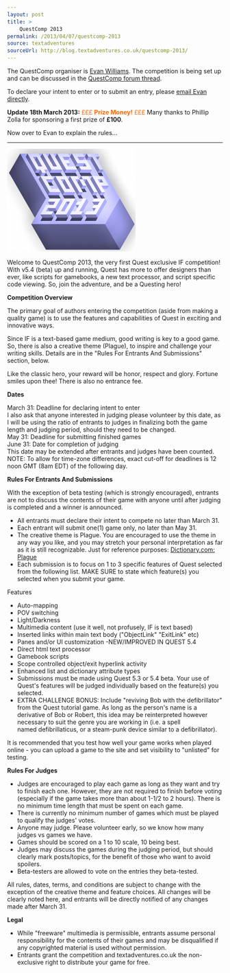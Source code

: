 ```yaml
---
layout: post
title: >
    QuestComp 2013
permalink: /2013/04/07/questcomp-2013
source: textadventures
sourceUrl: http://blog.textadventures.co.uk/questcomp-2013/
---
```

The QuestComp organiser is <a href="mailto:triangle_gamesmaster@yahoo.com">Evan Williams</a>. The competition is being set up and can be discussed in the <a href="http://forum.textadventures.co.uk/viewtopic.php?f=5&amp;t=3506">QuestComp forum thread</a>.

To declare your intent to enter or to submit an entry, please <a href="mailto:triangle_gamesmaster@yahoo.com">email Evan directly</a>.

<strong>Update 18th March 2013:</strong> <span style="color:#ff6600;">£££ <strong>Prize Money!</strong> £££</span> Many thanks to Phillip Zolla for sponsoring a first prize of <strong>£100</strong>.

Now over to Evan to explain the rules...

<hr />

<img class="alignleft size-medium wp-image-1868" alt="questcomp-2013" src="/images/2013/www.textadventures.co.uk-wp-content-uploads-2013-03-questcomp-20131-300x239.png" width="300" height="239" />

Welcome to QuestComp 2013, the very first Quest exclusive IF competition! With v5.4 (beta) up and running, Quest has more to offer designers than ever, like scripts for gamebooks, a new text processor, and script specific code viewing. So, join the adventure, and be a Questing hero!

<strong>Competition Overview</strong>

The primary goal of authors entering the competition (aside from making a quality game) is to use the features and capabilities of Quest in exciting and innovative ways.

Since IF is a text-based game medium, good writing is key to a good game. So, there is also a creative theme (Plague), to inspire and challenge your writing skills. Details are in the "Rules For Entrants And Submissions" section, below.

Like the classic hero, your reward will be honor, respect and glory. Fortune smiles upon thee! There is also no entrance fee.

<strong>Dates</strong>

March 31: Deadline for declaring intent to enter  
I also ask that anyone interested in judging please volunteer by this date, as I will be using the ratio of entrants to judges in finalizing both the game length and judging period, should they need to be changed.  
May 31: Deadline for submitting finished games  
June 31: Date for completion of judging  
This date may be extended after entrants and judges have been counted.  
NOTE: To allow for time-zone differences, exact cut-off for deadlines is 12 noon GMT (8am EDT) of the following day.

<strong>Rules For Entrants And Submissions</strong>

With the exception of beta testing (which is strongly encouraged), entrants are not to discuss the contents of their game with anyone until after judging is completed and a winner is announced.

<ul>
	<li>All entrants must declare their intent to compete no later than March 31.</li>
	<li>Each entrant will submit one(1) game only, no later than May 31.</li>
	<li>The creative theme is Plague. You are encouraged to use the theme in any way you like, and you may stretch your personal interpretation as far as it is still recognizable. Just for reference purposes:
<a href="http://dictionary.reference.com/browse/plague?s=t">Dictionary.com: Plague</a></li>
	<li>Each submission is to focus on 1 to 3 specific features of Quest selected from the following list. MAKE SURE to state which feature(s) you selected when you submit your game.</li>
</ul>

Features

<ul>
	<li>Auto-mapping</li>
	<li>POV switching</li>
	<li>Light/Darkness</li>
	<li>Multimedia content (use it well, not profusely, IF is text based)</li>
	<li>Inserted links within main text body ("ObjectLink" "ExitLink" etc)</li>
	<li>Panes and/or UI customization
-NEW/IMPROVED IN QUEST 5.4</li>
	<li>Direct html text processor</li>
	<li>Gamebook scripts</li>
	<li>Scope controlled object/exit hyperlink activity</li>
	<li>Enhanced list and dictionary attribute types</li>
	<li>Submissions must be made using Quest 5.3 or 5.4 beta.
Your use of Quest's features will be judged individually based on the feature(s) you selected.</li>
	<li>EXTRA CHALLENGE BONUS: Include "reviving Bob with the defibrillator" from the Quest tutorial game. As long as the person's name is a derivative of Bob or Robert, this idea may be reinterpreted however necessary to suit the genre you are working in (i.e. a spell named defibrillaticus, or a steam-punk device similar to a defibrillator).</li>
</ul>

It is recommended that you test how well your game works when played online - you can upload a game to the site and set visibility to "unlisted" for testing.

<strong>Rules For Judges</strong>

<ul>
	<li>Judges are encouraged to play each game as long as they want and try to finish each one. However, they are not required to finish before voting (especially if the game takes more than about 1-1/2 to 2 hours). There is no minimum time length that must be spent on each game.</li>
	<li>There is currently no minimum number of games which must be played to qualify the judges' votes.</li>
	<li>Anyone may judge. Please volunteer early, so we know how many judges vs games we have.</li>
	<li>Games should be scored on a 1 to 10 scale, 10 being best.</li>
	<li>Judges may discuss the games during the judging period, but should clearly mark posts/topics, for the benefit of those who want to avoid spoilers.</li>
	<li>Beta-testers are allowed to vote on the entries they beta-tested.</li>
</ul>

All rules, dates, terms, and conditions are subject to change with the exception of the creative theme and feature choices. All changes will be clearly noted here, and entrants will be directly notified of any changes made after March 31.

<strong>Legal</strong>
<ul>
	<li>While "freeware" multimedia is permissible, entrants assume personal responsibility for the contents of their games and may be disqualified if any copyrighted material is used without permission.</li>
	<li>Entrants grant the competition and textadventures.co.uk the non-exclusive right to distribute your game for free.</li>
</ul>
